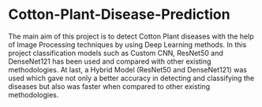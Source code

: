# Cotton-Plant-Disease-Prediction

The main aim of this project is to detect Cotton Plant diseases with the help of Image Processing techniques by using Deep Learning methods. 
In this project classification models such as Custom CNN, ResNet50 and DenseNet121 has been used and compared with other existing methodologies. At last, a Hybrid Model (ResNet50 and DenseNet121) was used which gave not only a better accuracy in detecting and classifying the diseases but also was faster when compared to other existing methodologies.
